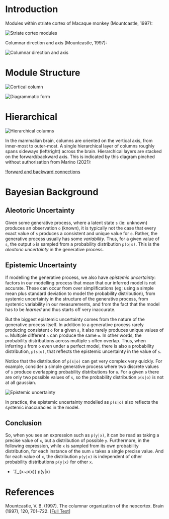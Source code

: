 # Introduction

Modules within striate cortex of Macaque monkey (Mountcastle, 1997):

![Striate cortex modules](files/Striate-cortex-modules-mountcastle-1997.png)

Columnar direction and axis (Mountcastle, 1997):

![Columnar direction and axis](files/columnar-direction-and-axis-mountcastle-1997.png)

# Module Structure

![Cortical column](files/Predictive-coding-cortical-column.png)


![Diagrammatic form](files/Predictive-coding-diagrammatic-form.png)


# Hierarchical

![Hierarchical columns](files/Predictive-coding-hierarchical-columns.png)

In the mammalian brain, columns are oriented on the vertical axis, from inner-most to outer-most. A single hierarchical layer of columns roughly spans sideways (left/right) across the brain. Hierarchical layers are stacked on the forward/backward axis. This is indicated by this diagram pinched without authorisation from Marino (2021):

[!forward and backward connections](files/forward-and-backward-connections-in-brain-marino-2021.png)

# Bayesian Background

## Aleotoric Uncertainty
Given some generative process, where a latent state `s` (ie: unknown) produces an observation `o` (known), it is typically not the case that every exact value of `s` produces a consistent and unique value for `o`. Rather, the generative process usually has some _variability_. Thus, for a given value of `s`, the output `o` is sampled from a probability distribution `p(o|s)`. This is the _aleotoric uncertainty_ in the generative process.

## Epistemic Uncertainty
If modelling the generative process, we also have _epistemic uncertainty_: factors in our modelling process that mean that our inferred model is not accurate. These can occur from over simplifications (eg: using a simple mean plus standard deviation to model the probability distribution), from systemic uncertainty in the structure of the generative process, from systemic variability in our measurements, and from the fact that the model has to be _learned_ and thus starts off very inaccurate.

But the biggest epistemic uncertainty comes from the nature of the generative process itself. In addition to a generative process rarely producing consistent `o` for a given `s`, it also rarely produces unique values of `o`. Multiple different `s` can produce the same `o`. In other words, the probability distributions across multiple `s` often overlap. Thus, when inferring `s` from `o` even under a perfect model, there is also a probability distribution, `p(s|o)`, that reflects the epistemic uncertainty in the value of `s`.

Notice that the distribution of `p(s|o)` can get very complex very quickly. For example, consider a simple generative process where two discrete values of `s` produce overlapping probability distributions for `o`. For a given `o` there are only two possible values of `s`, so the probability distribution `p(s|o)` is not at all gaussian.

![Epistemic uncertainty](files/Predictive-coding-epistemic-uncertainty.png)

In practice, the epistemic uncertainty modelled as `p(s|o)` also reflects the systemic inaccuracies in the model.

## Conclusion
So, when you see an expression such as `p(y|x)`, it can be read as taking a precise value of `x`, but a distribution of possible `y`. Furthermore, in the following expression, while `x` is sampled from its own probability distribution, for each instance of the sum `x` takes a single precise value. And for each value of `x`, the distribution `p(y|x)` is independent of other probability distributions `p(y|x)` for other `x`.

* `Σ_{x~p(x)} p(y|x)


# References

Mountcastle, V. B. (1997). The columnar organization of the neocortex. Brain (1997), 120, 701–722. \[[Full Text](https://academic.oup.com/brain/article-pdf/120/4/701/17863573/1200701.pdf)\]

